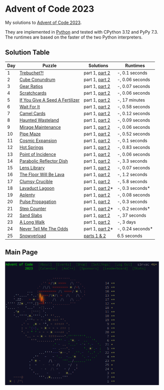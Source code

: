 # Advent of Code 2023

My solutions to [Advent of Code 2023](https://adventofcode.com/2023/).

They are implemented in [Python](https://www.python.org/) and tested with CPython 3.12 and PyPy 7.3. The runtimes are based on the faster of the two Python interpreters.

## Solution Table

| Day | Puzzle | Solutions | Runtimes |
| ---- | ---- | ---- | ---- |
| 1 | [Trebuchet?!](https://adventofcode.com/2023/day/1) | part 1, [part 2](01/aoc91_part2.py) | -, 0.1 seconds |
| 2 | [Cube Conundrum](https://adventofcode.com/2023/day/2) | part 1, [part 2](02/aoc02_part2.py) | -, 0.06 seconds |
| 3 | [Gear Ratios](https://adventofcode.com/2023/day/3) | part 1, [part 2](03/aoc03_part2.py) | -, 0.07 seconds |
| 4 | [Scratchcards](https://adventofcode.com/2023/day/4) | part 1, [part 2](04/aoc04_part2.py) | -, 0.06 seconds |
| 5 | [If You Give A Seed A Fertilizer](https://adventofcode.com/2023/day/5) | part 1, [part 2](05/aoc05_part2.py) | -, 17 minutes |
| 6 | [Wait For It](https://adventofcode.com/2023/day/6) | part 1, [part 2](06/aoc06_part2.py) | -, 0.58 seconds |
| 7 | [Camel Cards](https://adventofcode.com/2023/day/7) | part 1, [part 2](07/aoc07_part2.py) | -, 0.12 seconds |
| 8 | [Haunted Wasteland](https://adventofcode.com/2023/day/8) | part 1, [part 2](08/aoc08_part2.py) | -, 0.09 seconds |
| 9 | [Mirage Maintenance](https://adventofcode.com/2023/day/9) | part 1, [part 2](09/aoc09_part2.py) | -, 0.06 seconds |
| 10 | [Pipe Maze](https://adventofcode.com/2023/day/10) | part 1, [part 2](10/aoc10_part2.py) | -, 0.52 seconds |
| 11 | [Cosmic Expansion](https://adventofcode.com/2023/day/11) | part 1, [part 2](11/aoc11_part2.py) | -, 0.1 seconds |
| 12 | [Hot Springs](https://adventofcode.com/2023/day/12) | part 1, [part 2](12/aoc12_part2.py) | -, 0.83 seconds |
| 13 | [Point of Incidence](https://adventofcode.com/2023/day/13) | part 1, [part 2](13/aoc13_part2.py) | -, 0.06 seconds |
| 14 | [Parabolic Reflector Dish](https://adventofcode.com/2023/day/14) | part 1, [part 2](14/aoc14_part2.py) | -, 3.3 seconds |
| 15 | [Lens Library](https://adventofcode.com/2023/day/15) | part 1, [part 2](15/aoc15_part2.py) | -, 0.07 seconds |
| 16 | [The Floor Will Be Lava](https://adventofcode.com/2023/day/16) | part 1, [part 2](16/aoc16_part2.py) | -, 1.2 seconds |
| 17 | [Clumsy Crucible](https://adventofcode.com/2023/day/17) | part 1, [part 2](17/aoc17_part2.py) | -, 5.8 seconds |
| 18 | [Lavaduct Lagoon](https://adventofcode.com/2023/day/18) | part 1, [part 2](18/aoc18_part2.py)* | -, 0.3 seconds* |
| 19 | [Aplenty](https://adventofcode.com/2023/day/19) | part 1, [part 2](19/aoc19_part2.py) | -, 0.08 seconds |
| 20 | [Pulse Propagation](https://adventofcode.com/2023/day/20) | part 1, [part 2](20/aoc20_part2.py) | -, 0.3 seconds |
| 21 | [Step Counter](https://adventofcode.com/2023/day/21) | part 1, [part 2](21/aoc21_part2.py)* | -, 0.2 seconds* |
| 22 | [Sand Slabs](https://adventofcode.com/2023/day/22) | part 1, [part 2](22/aoc22_part2.py) | -, 37 seconds |
| 23 | [A Long Walk](https://adventofcode.com/2023/day/23) | part 1, [part 2](23/aoc23_part2.py) | -, 3 days |
| 24 | [Never Tell Me The Odds](https://adventofcode.com/2023/day/24) | part 1, [part 2](24/aoc24_part2.py)* | -, 0.24 seconds* |
| 25 | [Snowverload](https://adventofcode.com/2023/day/25) | [parts 1 & 2](25/aoc25.py) | 6.5 seconds |

## Main Page

[![Advent of Code 2023 Screenshot](aoc-2023-screenshot.png "Advent of Code 2023 Screenshot")](aoc-2023-screenshot.png)
